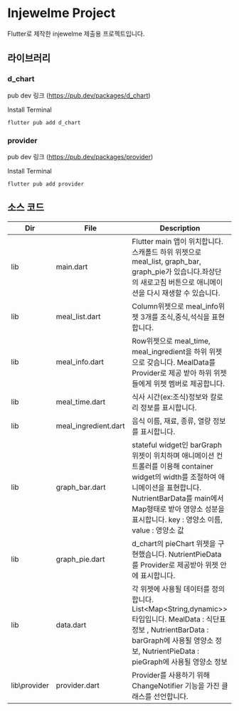 # Injewelme Project
Flutter로 제작한 injewelme 제출용 프로젝트입니다.

## 라이브러리

### **d_chart**

pub dev 링크 
(https://pub.dev/packages/d_chart)

Install Terminal

```flutter pub add d_chart```

### **provider**

pub dev 링크 
(https://pub.dev/packages/provider)

Install Terminal

```flutter pub add provider```

## 소스 코드

Dir|File|Description
---|---|---|
lib|main.dart|Flutter main 앱이 위치합니다. 스캐폴드 하위 위젯으로 meal_list, graph_bar, graph_pie가 있습니다.좌상단의 새로고침 버튼으로 애니메이션을 다시 재생할 수 있습니다.|
lib|meal_list.dart|Column위젯으로 meal_info위젯 3개를 조식,중식,석식을 표현합니다.|
lib|meal_info.dart|Row위젯으로 meal_time, meal_ingredient을 하위 위젯으로 갖습니다. MealData를 Provider로 제공 받아 하위 위젯들에게 위젯 멤버로 제공합니다.|
lib|meal_time.dart|식사 시간(ex:조식)정보와 칼로리 정보를 표시합니다.|
lib|meal_ingredient.dart|음식 이름, 재료, 종류, 열량 정보를 표시합니다.|
lib|graph_bar.dart|stateful widget인 barGraph 위젯이 위치하며 애니메이션 컨트롤러를 이용해 container widget의 width를 조절하여 애니메이션을 표현합니다. NutrientBarData를 main에서 Map형태로 받아 영양소 성분을 표시합니다. key : 영양소 이름, value : 영양소 값|
lib|graph_pie.dart|d_chart의 pieChart 위젯을 구현했습니다. NutrientPieData를 Provider로 제공받아 위젯 안에 표시합니다.|
lib|data.dart|각 위젯에 사용될 데이터를 정의합니다. List<Map<String,dynamic>> 타입입니다. MealData : 식단표 정보 , NutrientBarData : barGraph에 사용될 영양소 정보,  NutrientPieData : pieGraph에 사용될 영양소 정보|
lib\provider|provider.dart|Provider를 사용하기 위해 ChangeNotifier 기능을 가진 클래스를 선언합니다.|




